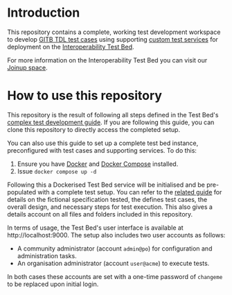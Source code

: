 # Introduction

This repository contains a complete, working test development workspace to develop [GITB TDL test cases](https://www.itb.ec.europa.eu/docs/tdl/latest/) using 
supporting [custom test services](https://www.itb.ec.europa.eu/docs/services/latest/) for deployment on the [Interoperability Test Bed](https://github.com/ISAITB/gitb).

For more information on the Interoperability Test Bed you can visit our [Joinup space](https://joinup.ec.europa.eu/collection/interoperability-test-bed-repository/solution/interoperability-test-bed).

# How to use this repository

This repository is the result of following all steps defined in the Test Bed's [complex test development guide](https://www.itb.ec.europa.eu/docs/guides/latest/developingComplexTests/index.html#guide-developingcomplextests).
If you are following this guide, you can clone this repository to directly access the completed setup.

You can also use this guide to set up a complete test bed instance, preconfigured with test cases and supporting services. To do this:

1. Ensure you have [Docker](https://www.docker.com) and [Docker Compose](https://docs.docker.com/compose/>) installed.
2. Issue `docker compose up -d`

Following this a Dockerised Test Bed service will be initialised and be pre-populated with a complete test setup. You can refer to the [related guide](https://www.itb.ec.europa.eu/docs/guides/latest/developingComplexTests/index.html#guide-developingcomplextests)
for details on the fictional specification tested, the defines test cases, the overall design, and necessary steps for test execution. This also gives
a details account on all files and folders included in this repository.

In terms of usage, the Test Bed's user interface is available at http://localhost:9000. The setup also includes two user accounts as follows:

* A community administrator (account `admin@po`) for configuration and administration tasks.
* An organisation administrator (account `user@acme`) to execute tests.

In both cases these accounts are set with a one-time password of `changeme` to be replaced upon initial login.